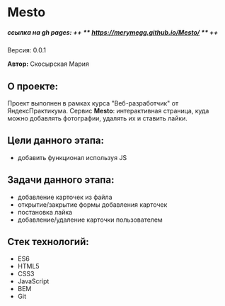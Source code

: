 # Mesto
##### ссылка на gh pages: ++ ** https://merymegg.github.io/Mesto/ ** ++

Версия: 0.0.1

**Автор:** Скосырская Мария

## О проекте:
Проект выполнен в рамках курса "Веб-разработчик" от ЯндексПрактикума.
Сервис **Mesto**: интерактивная страница, куда можно добавлять фотографии, удалять их и ставить лайки.

## Цели данного этапа:
- добавить функционал используя JS

## Задачи данного этапа:
- добавление карточек из файла
- открытие/закрытие формы добавления карточек
- постановка лайка
- добавление/удаление карточки пользователем

## Стек технологий:

- ES6
- HTML5
- CSS3
- JavaScript
- BEM
- Git